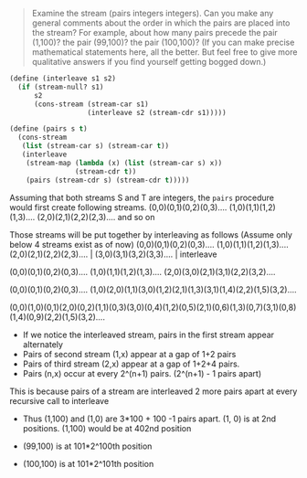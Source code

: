 > Examine the stream (pairs integers integers). Can you make any general comments about the order in which the pairs are placed into the stream? For example, about how many pairs precede the pair (1,100)? the pair (99,100)? the pair (100,100)? (If you can make precise mathematical statements here, all the better. But feel free to give more qualitative answers if you find yourself getting bogged down.) 

```lisp
(define (interleave s1 s2)
  (if (stream-null? s1)
      s2
      (cons-stream (stream-car s1)
                   (interleave s2 (stream-cdr s1)))))

(define (pairs s t)
  (cons-stream
   (list (stream-car s) (stream-car t))
   (interleave
    (stream-map (lambda (x) (list (stream-car s) x))
                (stream-cdr t))
    (pairs (stream-cdr s) (stream-cdr t)))))
```
Assuming that both streams S and T are integers, the `pairs` procedure would first create following streams. 
(0,0)(0,1)(0,2)(0,3)....
     (1,0)(1,1)(1,2)(1,3)....
          (2,0)(2,1)(2,2)(2,3)....
and so on 

Those streams will be put together by interleaving as follows (Assume only below 4 streams exist as of now)
(0,0)(0,1)(0,2)(0,3)....
     (1,0)(1,1)(1,2)(1,3)....
          (2,0)(2,1)(2,2)(2,3)....      | 
               (3,0)(3,1)(3,2)(3,3).... | interleave 
 
(0,0)(0,1)(0,2)(0,3)....
     (1,0)(1,1)(1,2)(1,3)....
          (2,0)(3,0)(2,1)(3,1)(2,2)(3,2)....

(0,0)(0,1)(0,2)(0,3)....
     (1,0)(2,0)(1,1)(3,0)(1,2)(2,1)(1,3)(3,1)(1,4)(2,2)(1,5)(3,2)....

(0,0)(1,0)(0,1)(2,0)(0,2)(1,1)(0,3)(3,0)(0,4)(1,2)(0,5)(2,1)(0,6)(1,3)(0,7)(3,1)(0,8)(1,4)(0,9)(2,2)(1,5)(3,2)....

- If we notice the interleaved stream, pairs in the first stream appear alternately
- Pairs of second stream (1,x) appear at a gap of 1+2 pairs
- Pairs of third stream (2,x) appear at a gap of 1+2+4 pairs.
- Pairs (n,x) occur at every 2^(n+1) pairs. (2^(n+1) - 1 pairs apart)   


This is because pairs of a stream are interleaved 2 more pairs apart at every recursive call to interleave

- Thus (1,100) and (1,0) are 3*100 + 100 -1 pairs apart. (1, 0) is at 2nd positions. (1,100) would be at 402nd position

- (99,100) is at 101*2^100th position
- (100,100) is at 101*2^101th position
